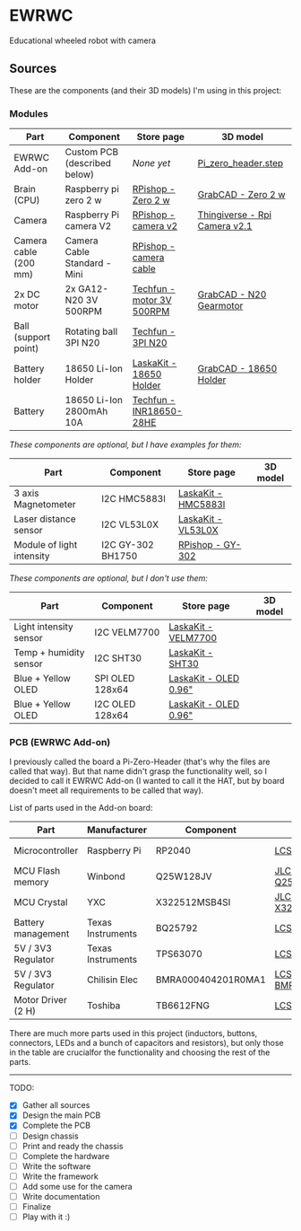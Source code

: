 # EWRWC
Educational wheeled robot with camera

## Sources

These are the components (and their 3D models) I'm using in this project:

### Modules

| Part | Component | Store page | 3D model |
| ---------- | ---------- | ---------- | ---------- |
| EWRWC Add-on | Custom PCB (described below) | *None yet* | [Pi_zero_header.step](PCB/Pi_zero_header.step)
| Brain (CPU) | Raspberry pi zero 2 w | [RPishop - Zero 2 w](https://rpishop.cz/zero/4311-raspberry-pi-zero-2-w-5056561800004.html) | [GrabCAD - Zero 2 w](https://grabcad.com/library/raspberry-pi-zero-2-w-1) |
| Camera | Raspberry Pi camera V2 | [RPishop - camera v2](https://rpishop.cz/mipi-kamerove-moduly/329-raspberry-pi-kamera-modul-v2.html) | [Thingiverse - Rpi Camera v2.1](https://www.thingiverse.com/thing:2376448/files) |
| Camera cable (200 mm) | Camera Cable Standard - Mini | [RPishop - camera cable](https://rpishop.cz/mipi-kamerove-moduly/329-raspberry-pi-kamera-modul-v2.html) | []() |
| 2x DC motor | 2x GA12-N20 3V 500RPM | [Techfun - motor 3V 500RPM](https://techfun.sk/produkt/dc-motorcek-s-prevodom-rozne-typy/?attribute_pa_motor=3v-500rpm) | [GrabCAD - N20 Gearmotor](https://grabcad.com/library/dc-micro-metal-gearmotor-1) |
| Ball (support point) | Rotating ball 3PI N20 | [Techfun - 3PI N20](https://techfun.sk/produkt/gulicka-n20-pre-stavebnice-robotickych-auticok/) | []() |
| Battery holder | 18650 Li-Ion Holder | [LaskaKit - 18650 Holder](https://www.laskakit.cz/bateriovy-box-1x18650-dratove-vyvody/) | [GrabCAD - 18650 Holder](https://grabcad.com/library/18650-battery-holder-generic-1) |
| Battery | 18650 Li-Ion 2800mAh 10A | [Techfun - INR18650-28HE](https://techfun.sk/produkt/18650-bateria-tenpower-inr18650-28he-2800mah-10a/) | []() |

*These components are optional, but I have examples for them:*

| Part | Component | Store page | 3D model |
| ---------- | ---------- | ---------- | ---------- |
| 3 axis Magnetometer | I2C HMC5883l | [LaskaKit - HMC5883l](https://www.laskakit.cz/3-osy-magnetometr-a-kompas-hmc5883l/) | []() |
| Laser distance sensor | I2C VL53L0X | [LaskaKit - VL53L0X](https://www.laskakit.cz/laserovy-senzor-vzdalenosti-gy-vl53l0x-i2c/) | []() |
| Module of light intensity | I2C GY-302 BH1750 | [RPishop - GY-302](https://rpishop.cz/svetlo/2435-modul-intenzity-svetla-gy-302-bh1750.html) | []() |

*These components are optional, but I don't use them:*

| Part | Component | Store page | 3D model |
| ---------- | ---------- | ---------- | ---------- |
| Light intensity sensor | I2C VELM7700 | [LaskaKit - VELM7700](https://www.laskakit.cz/snimac-intenzity-osvetleni-veml7700--i2c/) | []() |
| Temp + humidity sensor | I2C SHT30 | [LaskaKit - SHT30](https://www.laskakit.cz/senzor-teploty-a-vlhkosti-vzduchu-sht30/) | []() |
| Blue + Yellow OLED | SPI OLED 128x64 | [LaskaKit - OLED 0.96"](https://www.laskakit.cz/oled-displej-modry-a-zluty-128x64-0-96--spi/) | []() |
| Blue + Yellow OLED | I2C OLED 128x64 | [LaskaKit - OLED 0.96"](https://www.laskakit.cz/oled-displej-modry-a-zluty-128x64-0-96--i2c/) | []() |


### PCB (EWRWC Add-on)

I previously called the board a Pi-Zero-Header (that's why the files are called that way).
But that name didn't grasp the functionality well, so I decided to call it EWRWC Add-on (I wanted to call it the HAT, but by board doesn't meet all requirements to be called that way).

List of parts used in the Add-on board:

| Part | Manufacturer | Component | Store page | Documentation |
| ---------- | ---------- | ---------- | ---------- | ---------- |
| Microcontroller | Raspberry Pi | RP2040 | [LCSC - RP2040](https://www.lcsc.com/product-detail/Microcontroller-Units-MCUs-MPUs-SOCs_Raspberry-Pi-RP2040_C2040.html) | [rp2040-datasheet.pdf](https://datasheets.raspberrypi.com/rp2040/rp2040-datasheet.pdf) |
| MCU Flash memory | Winbond | Q25W128JV | [JLCPCB - Q25W128JVSIQ](https://jlcpcb.com/partdetail/WinbondElec-W25Q128JVSIQ/C97521) | [W25Q128JV.pdf](https://www.winbond.com/resource-files/W25Q128JV%20RevI%2008232021%20Plus.pdf) |
| MCU Crystal | YXC | X322512MSB4SI | [JLCPCB - X322512MSB4SI](https://jlcpcb.com/partdetail/Yxc-X322512MSB4SI/C9002) | [YSX321SL.pdf](https://image.seapx.com/mall/yangxin/3/20231030/YSX321SL-687795.pdf) |
| Battery management | Texas Instruments | BQ25792 | [LCSC - BQ25792](https://www.lcsc.com/product-detail/Battery-Management-ICs_Texas-Instruments-BQ25792RQMR_C2862876.html) | [bq25792.pdf](https://www.ti.com/lit/ds/symlink/bq25792.pdf) |
| 5V / 3V3 Regulator | Texas Instruments | TPS63070 | [LCSC - TPS63070](https://www.lcsc.com/product-detail/DC-DC-Converters_Texas-Instruments-TPS63070RNMR_C109322.html) | [tps63070.pdf](https://www.ti.com/lit/ds/symlink/tps63070.pdf) |
| 5V / 3V3 Regulator | Chilisin Elec | BMRA000404201R0MA1 | [LCSC - BMRA000404201R0](https://www.lcsc.com/product-detail/Power-Inductors_Chilisin-Elec-BMRA000404201R0MA1_C2838337.html) | [BMRx_Series.pdf](https://www.chilisin.com/upload/media/product/power/file/BMRx_Series.pdf) |
| Motor Driver (2 H) | Toshiba | TB6612FNG | [LCSC - TB6612FNG](https://www.lcsc.com/product-detail/Motor-Driver-ICs_TOSHIBA-TB6612FNG-O-C-8-EL_C88224.html) | [TB6612FNG.pdf](https://toshiba.semicon-storage.com/info/TB6612FNG_datasheet_en_20141001.pdf?did=10660&prodName=TB6612FNG) |

There are much more parts used in this project (inductors, buttons, connectors, LEDs and a bunch of capacitors and resistors), but only those in the table are crucialfor the functionality and choosing the rest of the parts.

--------------------------------------------------

TODO:

- [x] Gather all sources
- [x] Design the main PCB
- [x] Complete the PCB
- [ ] Design chassis
- [ ] Print and ready the chassis
- [ ] Complete the hardware
- [ ] Write the software
- [ ] Write the framework
- [ ] Add some use for the camera
- [ ] Write documentation
- [ ] Finalize
- [ ] Play with it :)
